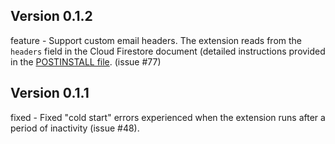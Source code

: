 ## Version 0.1.2

feature - Support custom email headers. The extension reads from the `headers` field in the Cloud Firestore document (detailed instructions provided in the [POSTINSTALL file](https://github.com/firebase/extensions/blob/master/firestore-send-email/POSTINSTALL.md). (issue #77)

## Version 0.1.1

fixed - Fixed "cold start" errors experienced when the extension runs after a period of inactivity (issue #48).
